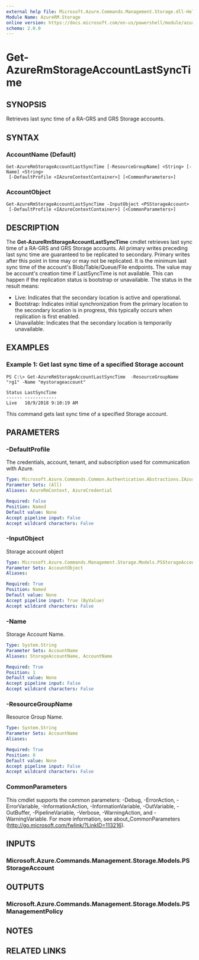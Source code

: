 ```yaml
---
external help file: Microsoft.Azure.Commands.Management.Storage.dll-Help.xml
Module Name: AzureRM.Storage
online version: https://docs.microsoft.com/en-us/powershell/module/azurerm.storage/get-azurermstorageaccountlastsynctime
schema: 2.0.0
---
```


# Get-AzureRmStorageAccountLastSyncTime

## SYNOPSIS
Retrieves last sync time of a RA-GRS and GRS Storage accounts.

## SYNTAX

### AccountName (Default)
```
Get-AzureRmStorageAccountLastSyncTime [-ResourceGroupName] <String> [-Name] <String>
 [-DefaultProfile <IAzureContextContainer>] [<CommonParameters>]
```

### AccountObject
```
Get-AzureRmStorageAccountLastSyncTime -InputObject <PSStorageAccount>
 [-DefaultProfile <IAzureContextContainer>] [<CommonParameters>]
```

## DESCRIPTION
The **Get-AzureRmStorageAccountLastSyncTime** cmdlet retrieves last sync time of a RA-GRS and GRS Storage accounts.
All primary writes preceding last sync time are guaranteed to be replicated to secondary. Primary writes after this point in time may or may not be replicated. It is the minimum last sync time of the account's Blob/Table/Queue/File endpoints. The value may be account's creation time if LastSyncTime is not available. This can happen if the replication status is bootstrap or unavailable.
The status in the result means:
- Live: Indicates that the secondary location is active and operational.
- Bootstrap: Indicates initial synchronization from the primary location to the secondary location is in progress, this typically occurs when replication is first enabled.
- Unavailable: Indicates that the secondary location is temporarily unavailable. 

## EXAMPLES

### Example 1: Get last sync time of a specified Storage account
```
PS C:\> Get-AzureRmStorageAccountLastSyncTime  -ResourceGroupName "rg1" -Name "mystorageaccount"

Status LastSyncTime        
------ ------------        
Live   10/9/2018 9:10:19 AM
```

This command gets last sync time of a specified Storage account. 

## PARAMETERS

### -DefaultProfile
The credentials, account, tenant, and subscription used for communication with Azure.

```yaml
Type: Microsoft.Azure.Commands.Common.Authentication.Abstractions.IAzureContextContainer
Parameter Sets: (All)
Aliases: AzureRmContext, AzureCredential

Required: False
Position: Named
Default value: None
Accept pipeline input: False
Accept wildcard characters: False
```

### -InputObject
Storage account object

```yaml
Type: Microsoft.Azure.Commands.Management.Storage.Models.PSStorageAccount
Parameter Sets: AccountObject
Aliases:

Required: True
Position: Named
Default value: None
Accept pipeline input: True (ByValue)
Accept wildcard characters: False
```

### -Name
Storage Account Name.

```yaml
Type: System.String
Parameter Sets: AccountName
Aliases: StorageAccountName, AccountName

Required: True
Position: 1
Default value: None
Accept pipeline input: False
Accept wildcard characters: False
```

### -ResourceGroupName
Resource Group Name.

```yaml
Type: System.String
Parameter Sets: AccountName
Aliases:

Required: True
Position: 0
Default value: None
Accept pipeline input: False
Accept wildcard characters: False
```

### CommonParameters
This cmdlet supports the common parameters: -Debug, -ErrorAction, -ErrorVariable, -InformationAction, -InformationVariable, -OutVariable, -OutBuffer, -PipelineVariable, -Verbose, -WarningAction, and -WarningVariable. For more information, see about_CommonParameters (http://go.microsoft.com/fwlink/?LinkID=113216).

## INPUTS

### Microsoft.Azure.Commands.Management.Storage.Models.PSStorageAccount

## OUTPUTS

### Microsoft.Azure.Commands.Management.Storage.Models.PSManagementPolicy

## NOTES

## RELATED LINKS
